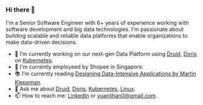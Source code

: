 ### Hi there 👋

I'm a Senior Software Engineer with 6+ years of experience working with software development and big data technologies. I'm passionate about building scalable and reliable data platforms that enable organizations to make data-driven decisions.

- 🔭 I’m currently working on our next-gen Data Platform using [Druid], [Doris] on [Kubernetes].
- 💼 I'm currently employeed by Shopee in Singapore.
- 📚 I’m currently reading [Designing Data-Intensive Applications by Martin Kleppman].
- 💬 Ask me about [Druid], [Doris], [Kubernetes], [Linux].
- 📫 How to reach me: [LinkedIn] or yuanlihan0@gmail.com.


[Druid]: <https://druid.apache.org>
[Doris]: <https://github.com/apache/doris>
[Kubernetes]: <https://github.com/kubernetes/kubernetes>
[Python]: <https://github.com/python>
[Linux]: <https://github.com/torvalds/linux>
[Designing Data-Intensive Applications by Martin Kleppman]: <https://www.oreilly.com/library/view/designing-data-intensive-applications/9781491903063/>
[LinkedIn]: <https://www.linkedin.com/in/yuanli-han-21b74819b>

<!--
**yuanlihan/yuanlihan** is a ✨ _special_ ✨ repository because its `README.md` (this file) appears on your GitHub profile.

Here are some ideas to get you started:

- 🔭 I’m currently working on ...
- 🌱 I’m currently learning ...
- 👯 I’m looking to collaborate on ...
- 🤔 I’m looking for help with ...
- 💬 Ask me about ...
- 📫 How to reach me: ...
- 😄 Pronouns: ...
- ⚡ Fun fact: ...
-->

